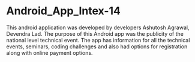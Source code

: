 # Android_App_Intex-14
This android application was developed by developers Ashutosh Agrawal, Devendra Lad. The purpose of this Android app was the publicity of the national level technical event. The app has information for all the technical events, seminars, coding challenges and also had options for registration along with online payment options. 
